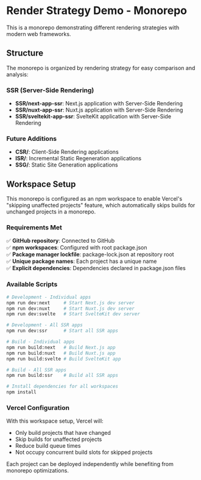 # Render Strategy Demo - Monorepo

This is a monorepo demonstrating different rendering strategies with modern web frameworks.

## Structure

The monorepo is organized by rendering strategy for easy comparison and analysis:

### SSR (Server-Side Rendering)

- **SSR/next-app-ssr**: Next.js application with Server-Side Rendering
- **SSR/nuxt-app-ssr**: Nuxt.js application with Server-Side Rendering  
- **SSR/sveltekit-app-ssr**: SvelteKit application with Server-Side Rendering

### Future Additions

- **CSR/**: Client-Side Rendering applications
- **ISR/**: Incremental Static Regeneration applications
- **SSG/**: Static Site Generation applications

## Workspace Setup

This monorepo is configured as an npm workspace to enable Vercel's "skipping unaffected projects" feature, which automatically skips builds for unchanged projects in a monorepo.

### Requirements Met

✅ **GitHub repository**: Connected to GitHub  
✅ **npm workspaces**: Configured with root package.json  
✅ **Package manager lockfile**: package-lock.json at repository root  
✅ **Unique package names**: Each project has a unique name  
✅ **Explicit dependencies**: Dependencies declared in package.json files  

### Available Scripts

```bash
# Development - Individual apps
npm run dev:next     # Start Next.js dev server
npm run dev:nuxt     # Start Nuxt.js dev server  
npm run dev:svelte   # Start SvelteKit dev server

# Development - All SSR apps
npm run dev:ssr      # Start all SSR apps

# Build - Individual apps
npm run build:next   # Build Next.js app
npm run build:nuxt   # Build Nuxt.js app
npm run build:svelte # Build SvelteKit app

# Build - All SSR apps
npm run build:ssr    # Build all SSR apps

# Install dependencies for all workspaces
npm install
```

### Vercel Configuration

With this workspace setup, Vercel will:
- Only build projects that have changed
- Skip builds for unaffected projects
- Reduce build queue times
- Not occupy concurrent build slots for skipped projects

Each project can be deployed independently while benefiting from monorepo optimizations.
